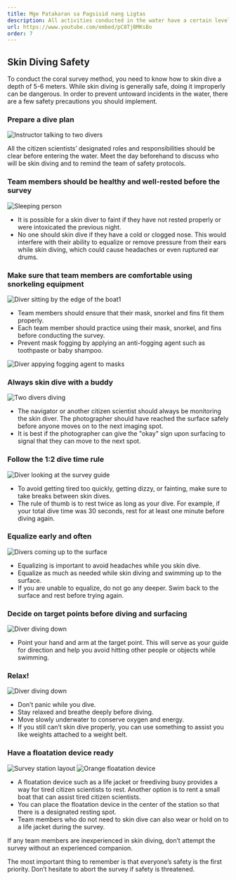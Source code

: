 ```yaml
---
title: Mge Patakaran sa Pagsisid nang Ligtas
description: All activities conducted in the water have a certain level of risk. This video provides safety guidelines for the preparation and conduct of Alwan surveys to help ensure the safety of citizen scientists.
url: https://www.youtube.com/embed/pC8TjBMKsBo
order: 7
---
```


## Skin Diving Safety

To conduct the coral survey method, you need to know how to skin dive a depth of 5-6 meters. While skin diving is generally safe, doing it improperly can be dangerous. In order to prevent untoward incidents in the water, there are a few safety precautions you should implement.

### Prepare a dive plan

![Instructor talking to two divers](/images/lesson-6/1.jpg 'Instructor talking to two divers')

All the citizen scientists’ designated roles and responsibilities should be clear before entering the water. Meet the day beforehand to discuss who will be skin diving and to remind the team of safety protocols.

### Team members should be healthy and well-rested before the survey

![Sleeping person](/images/lesson-6/2.jpg 'Sleeping person')

- It is possible for a skin diver to faint if they have not rested properly or were intoxicated the previous night.
- No one should skin dive if they have a cold or clogged nose. This would interfere with their ability to equalize or remove pressure from their ears while skin diving, which could cause headaches or even ruptured ear drums.

### Make sure that team members are comfortable using snorkeling equipment

![Diver sitting by the edge of the boat1](/images/lesson-6/3.jpg 'Diver sitting by the edge of the boat')

- Team members should ensure that their mask, snorkel and fins fit them properly.
- Each team member should practice using their mask, snorkel, and fins before conducting the survey.
- Prevent mask fogging by applying an anti-fogging agent such as toothpaste or baby shampoo.

![Diver appying fogging agent to masks](/images/lesson-6/4.jpg 'Diver appying fogging agent to masks')

### Always skin dive with a buddy

![Two divers diving](/images/lesson-6/5.jpg 'Two divers diving')

- The navigator or another citizen scientist should always be monitoring the skin diver. The photographer should have reached the surface safely before anyone moves on to the next imaging spot.
- It is best if the photographer can give the "okay" sign upon surfacing to signal that they can move to the next spot.

### Follow the 1:2 dive time rule

![Diver looking at the survey guide](/images/lesson-6/6.jpg 'Diver looking at the survey guide')

- To avoid getting tired too quickly, getting dizzy, or fainting, make sure to take breaks between skin dives.
- The rule of thumb is to rest twice as long as your dive. For example, if your total dive time was 30 seconds, rest for at least one minute before diving again.

### Equalize early and often

![Divers coming up to the surface](/images/lesson-6/7.jpg 'Divers coming up to the surface')

- Equalizing is important to avoid headaches while you skin dive.
- Equalize as much as needed while skin diving and swimming up to the surface.
- If you are unable to equalize, do not go any deeper. Swim back to the surface and rest before trying again.

### Decide on target points before diving and surfacing

![Diver diving down](/images/lesson-6/8.jpg 'Diver diving down')

- Point your hand and arm at the target point. This will serve as your guide for direction and help you avoid hitting other people or objects while swimming.

### Relax!

![Diver diving down](/images/lesson-6/9.jpg 'Diver diving down')

- Don’t panic while you dive.
- Stay relaxed and breathe deeply before diving.
- Move slowly underwater to conserve oxygen and energy.
- If you still can’t skin dive properly, you can use something to assist you like weights attached to a weight belt.

### Have a floatation device ready

![Survey station layout](/images/lesson-6/10.jpg 'Survey station layout')
![Orange floatation device](/images/lesson-6/11.jpg 'Orange floatation device')

- A floatation device such as a life jacket or freediving buoy provides a way for tired citizen scientists to rest. Another option is to rent a small boat that can assist tired citizen scientists.
- You can place the floatation device in the center of the station so that there is a designated resting spot.
- Team members who do not need to skin dive can also wear or hold on to a life jacket during the survey.

If any team members are inexperienced in skin diving, don’t attempt the survey without an experienced companion.

The most important thing to remember is that everyone’s safety is the first priority. Don’t hesitate to abort the survey if safety is threatened.
